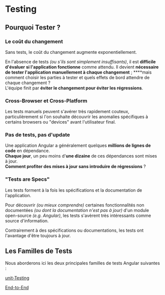 # Testing

## Pourquoi Tester ?

### Le coût du changement

Sans tests, le coût du changement augmente exponentiellement.

En l'absence de tests _\(ou s'ils sont simplement insuffisants\)_, il est **difficile d'évaluer si l'application fonctionne** comme attendu. Il devient **nécessaire de tester l'application manuellement à chaque changement** ; ****mais comment choisir les parties à tester et quels effets de bord attendre de chaque changement ?  
L'équipe finit par **éviter le changement pour éviter les régressions**.

### Cross-Browser et Cross-Platform

Les tests manuels peuvent s'avérer très rapidement couteux, particulièrement si l'on souhaite découvrir les anomalies spécifiques à certains browsers ou "devices" avant l'utilisateur final.

### Pas de tests, pas d'update

Une application Angular a généralement quelques **millions de lignes de code** en dépendance.  
**Chaque jour**, un peu moins d'**une dizaine** de ces dépendances sont mises à jour.  
**Comment profiter des mises à jour sans introduire de régressions** ?

### "Tests are Specs"

Les tests forment à la fois les spécifications et la documentation de l'application.

Pour découvrir _\(ou mieux comprendre\)_ certaines fonctionnalités non documentées _\(ou dont la documentation n'est pas à jour\)_ d'un module open-source _\(e.g. Angular\)_, les tests s'avèrent très intéressants comme source d'information.

Contrairement à des spécifications ou documentations, les tests ont l'avantage d'être toujours à jour.

## Les Familles de Tests

Nous aborderons ici les deux principales familles de tests Angular suivantes :

[unit-Testing](unit-testing/)

[End-to-End](end-to-end.md)



